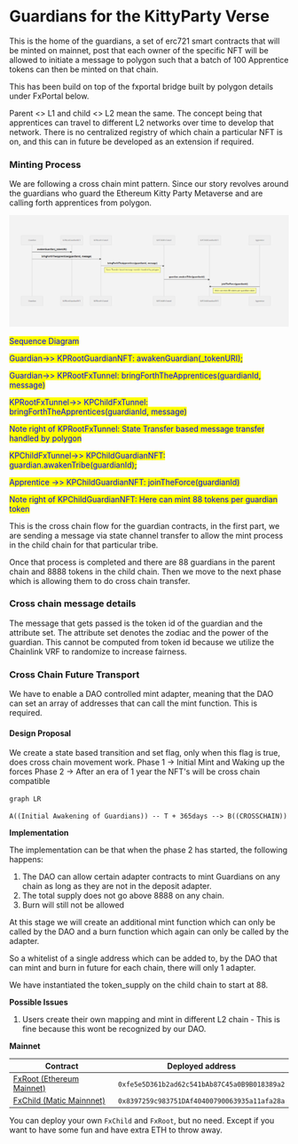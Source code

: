 # Guardians for the KittyParty Verse

This is the home of the guardians, a set of erc721 smart contracts that will be minted on mainnet, post that each owner of the specific NFT will be allowed to initiate a message to polygon such that a batch of 100 Apprentice tokens can then be minted on that chain.

This has been build on top of the fxportal bridge built by polygon details under FxPortal below.

Parent <> L1 and child <> L2 mean the same. The concept being that apprentices can travel to different L2 networks over time to develop that network. There is no centralized registry of which chain a particular NFT is on, and this can in future be developed as an extension if required.

### Minting Process

We are following a cross chain mint pattern. Since our story revolves around the guardians who guard the Ethereum Kitty Party Metaverse and are calling forth apprentices from polygon.

![DiagramsequenceDiagram](https://raw.githubusercontent.com/kittypartydefi/1-kittyparty-guardians/main/assets/guardianNFT.png)



<mark style="color:blue;">Sequence Diagram</mark>&#x20;

<mark style="color:blue;">Guardian->> KPRootGuardianNFT: awakenGuardian(\_tokenURI);</mark>&#x20;

<mark style="color:blue;">Guardian->> KPRootFxTunnel: bringForthTheApprentices(guardianId, message)</mark>&#x20;

<mark style="color:blue;">KPRootFxTunnel->> KPChildFxTunnel: bringForthTheApprentices(guardianId, message)</mark>&#x20;

<mark style="color:blue;">Note right of KPRootFxTunnel: State Transfer based message transfer handled by polygon</mark>&#x20;

<mark style="color:blue;">KPChildFxTunnel->> KPChildGuardianNFT: guardian.awakenTribe(guardianId);</mark>&#x20;

<mark style="color:blue;">Apprentice ->> KPChildGuardianNFT: joinTheForce(guardianId)</mark>&#x20;

<mark style="color:blue;">Note right of KPChildGuardianNFT: Here can mint 88 tokens per guardian token</mark>

This is the cross chain flow for the guardian contracts, in the first part, we are sending a message via state channel transfer to allow the mint process in the child chain for that particular tribe.

Once that process is completed and there are 88 guardians in the parent chain and 8888 tokens in the child chain. Then we move to the next phase which is allowing them to do cross chain transfer.

### Cross chain message details

The message that gets passed is the token id of the guardian and the attribute set. The attribute set denotes the zodiac and the power of the guardian. This cannot be computed from token id because we utilize the Chainlink VRF to randomize to increase fairness.

### Cross Chain Future Transport

We have to enable a DAO controlled mint adapter, meaning that the DAO can set an array of addresses that can call the mint function. This is required.

#### Design Proposal

We create a state based transition and set flag, only when this flag is true, does cross chain movement work. Phase 1 -> Initial Mint and Waking up the forces Phase 2 -> After an era of 1 year the NFT's will be cross chain compatible

`graph LR`&#x20;

`A((Initial Awakening of Guardians)) -- T + 365days --> B((CROSSCHAIN))`

**Implementation**

The implementation can be that when the phase 2 has started, the following happens:

1. The DAO can allow certain adapter contracts to mint Guardians on any chain as long as they are not in the deposit adapter.
2. The total supply does not go above 8888 on any chain.
3. Burn will still not be allowed

At this stage we will create an additional mint function which can only be called by the DAO and a burn function which again can only be called by the adapter.

So a whitelist of a single address which can be added to, by the DAO that can mint and burn in future for each chain, there will only 1 adapter.

We have instantiated the token\_supply on the child chain to start at 88.

**Possible Issues**

1. Users create their own mapping and mint in different L2 chain - This is fine because this wont be recognized by our DAO.



**Mainnet**

| Contract                                                                                                                         | Deployed address                             |
| -------------------------------------------------------------------------------------------------------------------------------- | -------------------------------------------- |
| [FxRoot (Ethereum Mainnet)](https://etherscan.io/address/0xfe5e5d361b2ad62c541bab87c45a0b9b018389a2#code)                        | `0xfe5e5D361b2ad62c541bAb87C45a0B9B018389a2` |
| [FxChild (Matic Mainnnet)](https://explorer-mainnet.maticvigil.com/address/0x8397259c983751DAf40400790063935a11afa28a/contracts) | `0x8397259c983751DAf40400790063935a11afa28a` |

You can deploy your own `FxChild` and `FxRoot`, but no need. Except if you want to have some fun and have extra ETH to throw away.

####
